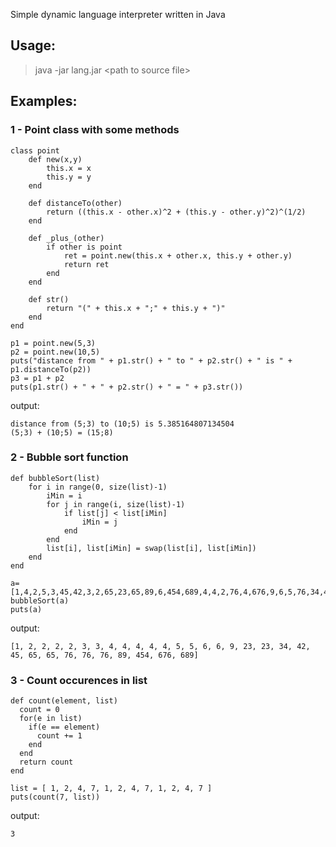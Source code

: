 Simple dynamic language interpreter written in Java


## Usage:

> java -jar lang.jar &lt;path to source file&gt;

## Examples:

### 1 - Point class with some methods

```
class point
	def new(x,y)
		this.x = x
		this.y = y
	end

	def distanceTo(other)
		return ((this.x - other.x)^2 + (this.y - other.y)^2)^(1/2)
	end

	def _plus_(other)
		if other is point
			ret = point.new(this.x + other.x, this.y + other.y)
			return ret
		end
	end

	def str()
		return "(" + this.x + ";" + this.y + ")"
	end
end

p1 = point.new(5,3)
p2 = point.new(10,5)
puts("distance from " + p1.str() + " to " + p2.str() + " is " + p1.distanceTo(p2))
p3 = p1 + p2
puts(p1.str() + " + " + p2.str() + " = " + p3.str())
```

output:

```
distance from (5;3) to (10;5) is 5.385164807134504
(5;3) + (10;5) = (15;8)
```
  
### 2 - Bubble sort function

```
def bubbleSort(list)
	for i in range(0, size(list)-1)
		iMin = i
		for j in range(i, size(list)-1)
			if list[j] < list[iMin]
				iMin = j
			end
		end
		list[i], list[iMin] = swap(list[i], list[iMin])
	end
end

a=[1,4,2,5,3,45,42,3,2,65,23,65,89,6,454,689,4,4,2,76,4,676,9,6,5,76,34,4,2,76,23]
bubbleSort(a)
puts(a)
```


output:

```
[1, 2, 2, 2, 2, 3, 3, 4, 4, 4, 4, 4, 5, 5, 6, 6, 9, 23, 23, 34, 42, 45, 65, 65, 76, 76, 76, 89, 454, 676, 689]
```


### 3 - Count occurences in list

```
def count(element, list)
  count = 0
  for(e in list)
	if(e == element)
	  count += 1
	end
  end
  return count
end

list = [ 1, 2, 4, 7, 1, 2, 4, 7, 1, 2, 4, 7 ]
puts(count(7, list))
```
  
output:

```
3
```

